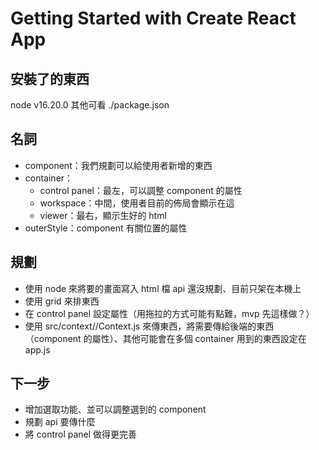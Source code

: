 # Getting Started with Create React App

## 安裝了的東西
node v16.20.0
其他可看 ./package.json

## 名詞
- component：我們規劃可以給使用者新增的東西
- container：
    - control panel：最左，可以調整 component 的屬性
    - workspace：中間，使用者目前的佈局會顯示在這
    - viewer：最右，顯示生好的 html
- outerStyle：component 有關位置的屬性

## 規劃
- 使用 node 來將要的畫面寫入 html 檔 api 還沒規劃、目前只架在本機上
- 使用 grid 來排東西
- 在 control panel 設定屬性（用拖拉的方式可能有點難，mvp 先這樣做？）
- 使用 src/context//Context.js 來傳東西，將需要傳給後端的東西（component 的屬性）、其他可能會在多個 container 用到的東西設定在 app.js

## 下一步
- 增加選取功能、並可以調整選到的 component
- 規劃 api 要傳什麼
- 將 control panel 做得更完善

